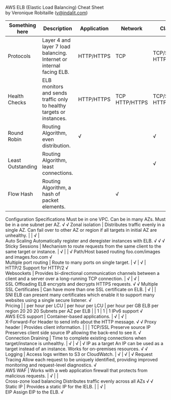 AWS ELB (Elastic Load Balancing) Cheat Sheet								
by Veronique Robitaille (v@indalit.com)		



 Something here | Description | Application | Network | Classic |
--------- | ----------- | ------------- | ---------- | ---------
Protocols |	Layer 4 and layer 7 load balancing. Internet or internal facing ELB. | HTTP/HTTPS |	TCP	| TCP/SSL HTTP/HTTPS |
Health Checks |	ELB monitors and sends traffic only to healthy targets or instances. | HTTP/HTTPS |	TCP HTTP/HTTPS | TCP/SSL HTTP/HTTPS
Round Robin	|	Routing Algorithm, even distribution.	|	√	|		|	√
Least Outstanding	|	Routing Algorithm, least connections.	|		|		|	√
Flow Hash	|	Routing Algorithm, a hash of packet elements.	|		|	√	|	
Configuration Specifications		Must be in one VPC.  Can be in many AZs.  Must be in a one subnet per AZ.		√				√
Zonal isolation	|	Distributes traffic evenly in a single AZ.  Can fail over to other AZ or region if all targets in initial AZ are unhealthy.	|		|	√	|	
Auto Scaling		Automatically register and deregister instances with ELB.		√		√		√
Sticky Sessions	|	Mechanism to route requests from the same client to the same target or instance.	|	√	|		|	√
Path/Host based routing		foo.com/images and images.foo.com		√				
Multiple port routing	|	Route to many ports on single target.	|	√	|	√	|	
HTTP/2		Support for HTTP/2		√				
Websockets 	|	Provides bi-directional communication channels between a client and a server over a long-running TCP connection.	|	√	|	√	|	
SSL Offloading		ELB encrypts and decrypts HTTPS requests.		√				√
Multiple SSL Certificates	|	Can have more than one SSL certificate on ELB.	|	√	|		|	
SNI		ELB can present many certificates which enable it to support many websites using a single secure listener.		√				
Pricing	|		|	per hour   per LCU	|	per hour   per LCU	|	per hour   per GB
ELB per region				20		20		20
Subnets per AZ per ELB	|		|	1	|	1	|	1
IPv6 support				√				
AWS ECS support	|	Container-based applications.	|	√	|	√	|	
X-Forward-For		Header to send info about the HTTP message.		√				√
Proxy header	|	Provides client information.	|		|		|	TCP/SSL
Preserve source IP		Preserves client side source IP allowing the back-end to see it. 				√		
Connection Draining	|	Time to complete existing connections when target/instance is unhealthy.	|	√	|	√	|	√
IP as a target		An IP can be used as a target instead of an instance.  Works for on-premises resources.		√		√		
Logging	|	Access logs written to S3 or CloudWatch.	|	√	|	√	|	√
Request Tracing		Allow each request to be uniquely identified, providing improved monitoring and request-level diagnostics.		√				
AWS WAF	|	Works with a web application firewall that protects from malicious requests.	|	√	|		|	
Cross-zone load balancing		Distributes traffic evenly across all AZs		√				√
Static IP	|	Provides a static IP for the lELB.	|		|	√	|	
EIP		Assign EIP to the ELB.				√		